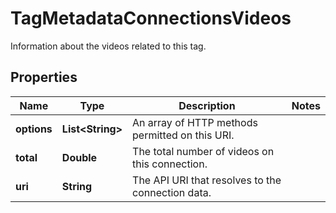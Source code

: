 

# TagMetadataConnectionsVideos

Information about the videos related to this tag.

## Properties

| Name | Type | Description | Notes |
|------------ | ------------- | ------------- | -------------|
|**options** | **List&lt;String&gt;** | An array of HTTP methods permitted on this URI. |  |
|**total** | **Double** | The total number of videos on this connection. |  |
|**uri** | **String** | The API URI that resolves to the connection data. |  |



